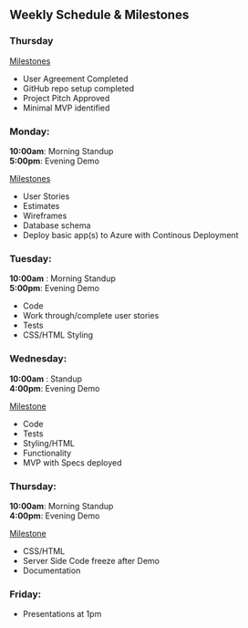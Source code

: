 ## Weekly Schedule & Milestones

### Thursday
<u>Milestones </u>
- User Agreement Completed
- GitHub repo setup completed
- Project Pitch Approved
- Minimal MVP identified

### Monday: <br /> 
**10:00am**: Morning Standup <br />
**5:00pm**: Evening Demo <br />

<u>Milestones</u><br />
- User Stories
- Estimates
- Wireframes
- Database schema
- Deploy basic app(s) to Azure with Continous Deployment

### Tuesday: <br /> 
**10:00am** : Morning Standup <br />
**5:00pm**: Evening Demo <br />

- Code
- Work through/complete user stories
- Tests
- CSS/HTML Styling

### Wednesday: <br /> 
**10:00am** : Standup<br />
**4:00pm**: Evening Demo 

<u> Milestone </u> <br />
- Code 
- Tests
- Styling/HTML
- Functionality
- MVP with Specs deployed


### Thursday: <br /> 
**10:00am**:  Morning Standup <br />
**4:00pm**: Evening Demo <br />

<u> Milestone </u> <br />
- CSS/HTML
- Server Side Code freeze after Demo
- Documentation

### Friday: <br /> 
  - Presentations at 1pm
